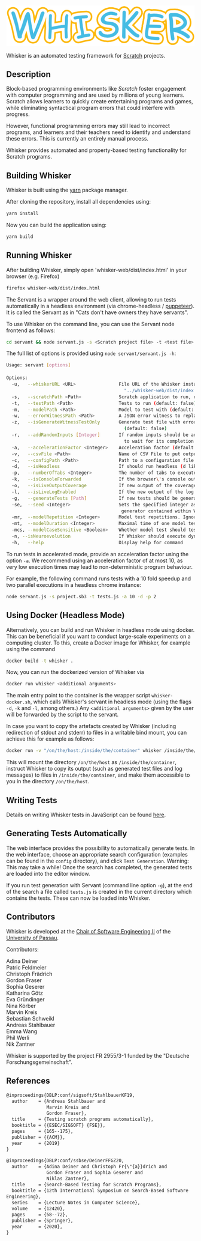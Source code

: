 ![Whisker Logo](logos/whisker-text-logo.png)

Whisker is an automated testing framework for [Scratch](https://scratch.mit.edu/) projects.



## Description

Block-based programming environments like *Scratch* foster engagement
with computer programming and are used by millions of young learners.
Scratch allows learners to quickly create entertaining programs and
games, while eliminating syntactical program errors that could
interfere with progress.

However, functional programming errors may still lead to incorrect
programs, and learners and their teachers need to identify and
understand these errors. This is currently an entirely manual process.

Whisker provides automated and property-based testing functionality for Scratch programs.


## Building Whisker

Whisker is built using the [yarn](https://yarnpkg.com/) package manager.

After cloning the repository, install all dependencies using:

```bash
yarn install
```

Now you can build the application using:
```bash
yarn build
```

## Running Whisker

After building Whisker, simply open 'whisker-web/dist/index.html' in your browser (e.g. Firefox)

```bash
firefox whisker-web/dist/index.html
```

The Servant is a wrapper around the web client, allowing to run tests automatically in a headless environment
(via chrome-headless / [puppeteer](https://github.com/puppeteer/puppeteer)). It is called the Servant as in
"Cats don't have owners they have servants".

To use Whisker on the command line, you can use the Servant node frontend as follows:

```bash
cd servant && node servant.js -s <Scratch project file> -t <test file>
```

The full list of options is provided using `node servant/servant.js -h`:

```bash
Usage: servant [options]

Options:
  -u,   --whiskerURL <URL>                File URL of the Whisker instance to run the tests (default:
                                            "../whisker-web/dist/index.html")
  -s,   --scratchPath <Path>              Scratch application to run, or directory containing results (default: false)
  -t,   --testPath <Path>                 Tests to run (default: false)
  -m,   --modelPath <Path>                Model to test with (default: false)
  -w,   --errorWitnessPath <Path>         A JSON error witness to replay (default: false)
  -z,   --isGenerateWitnessTestOnly       Generate test file with error witness replay without executing it
                                            (default: false)
  -r,   --addRandomInputs [Integer]       If random inputs should be added to the test and if so, how many seconds
                                            to wait for its completion (default: false)
  -a,   --accelerationFactor <Integer>    Acceleration factor (default: "1")
  -v,   --csvFile <Path>                  Name of CSV File to put output into (default: false)
  -c,   --configPath <Path>               Path to a configuration file (default: "../config/default.json")
  -d,   --isHeadless                      If should run headless (d like in decapitated)
  -p,   --numberOfTabs <Integer>          The number of tabs to execute the tests in (default: 1)
  -k,   --isConsoleForwarded              If the browser\'s console output should be forwarded (default: false)
  -o,   --isLiveOutputCoverage            If new output of the coverage should be printed regularly (default: false)
  -l,   --isLiveLogEnabled                If the new output of the log should be printed regularly (default: false)
  -g,   --generateTests [Path]            If new tests should be generated and where to put them (default: false)
  -se,  --seed <Integer>                  Sets the specified integer as a seed for the Scratch-VM and the random number
                                           generator contained within Whisker.
  -mr,  --modelRepetition <Integer>       Model test repetitions. Ignored if a test suite is specified. (default: 1)
  -mt,  --modelDuration <Integer>         Maximal time of one model test run in seconds (default: 30)
  -mcs, --modelCaseSensitive <Boolean>    Whether model test should test names case sensitive (default: false)
  -n, --isNeuroevolution                  If Whisker should execute dynamic test suites using Neuroevolution (default: false);
  -h,   --help                            Display help for command
```

To run tests in accelerated mode, provide an acceleration factor using the option `-a`. We recommend using an
acceleration factor of at most 10, as very low execution times may lead to non-deterministic program behaviour.

For example, the following command runs tests with a 10 fold speedup and two parallel executions in a headless chrome
instance:

```bash
node servant.js -s project.sb3 -t tests.js -a 10 -d -p 2
```

## Using Docker (Headless Mode)

Alternatively, you can build and run Whisker in headless mode using docker. This can be beneficial if you want to
conduct large-scale experiments on a computing cluster. To this, create a Docker image for Whisker, for example using
the command
```bash
docker build -t whisker .
```
Now, you can run the dockerized version of Whisker via
```bash
docker run whisker <additional arguments>
```
The main entry point to the container is the wrapper script `whisker-docker.sh`, which calls Whisker's servant in
headless mode (using the flags `-d`, `-k` and `-l`, among others.) Any `<additional arguments>` given by the user will
be forwarded by the script to the servant.

In case you want to copy the artefacts created by Whisker (including redirection of stdout and stderr) to files in a
writable bind mount, you can achieve this for example as follows:
```bash
docker run -v "/on/the/host:/inside/the/container" whisker /inside/the/container -- <Whikser arguments>
```
This will mount the directory `/on/the/host` as `/inside/the/container`, instruct Whisker to copy its output (such as
generated test files and log messages) to files in `/inside/the/container`, and make them accessible to you in the
directory `/on/the/host`.

## Writing Tests

Details on writing Whisker tests in JavaScript can be found
[here](HOWTO.md).

## Generating Tests Automatically

The web interface provides the possibility to automatically generate tests. In the web interface, choose an appropriate
search configuration (examples can be found in the `config` directory), and click `Test Generation`. Warning: This may
take a while! Once the search has completed, the generated tests are loaded into the editor window.

If you run test generation with Servant (command line option `-g`), at the end of the search a file called `tests.js`
is created in the current directory which contains the tests. These can now be loaded into Whisker.

## Contributors

Whisker is developed at the
[Chair of Software Engineering II](https://www.fim.uni-passau.de/lehrstuhl-fuer-software-engineering-ii/)
of  the [University of Passau](https://www.uni-passau.de).

Contributors:

Adina Deiner\
Patric Feldmeier\
Christoph Frädrich\
Gordon Fraser\
Sophia Geserer\
Katharina Götz\
Eva Gründinger\
Nina Körber\
Marvin Kreis\
Sebastian Schweikl\
Andreas Stahlbauer\
Emma Wang\
Phil Werli\
Nik Zantner


Whisker is supported by the project FR 2955/3-1 funded by the
"Deutsche Forschungsgemeinschaft".

## References

```
@inproceedings{DBLP:conf/sigsoft/StahlbauerKF19,
  author    = {Andreas Stahlbauer and
               Marvin Kreis and
               Gordon Fraser},
  title     = {Testing scratch programs automatically},
  booktitle = {{ESEC/SIGSOFT} {FSE}},
  pages     = {165--175},
  publisher = {{ACM}},
  year      = {2019}
}
```

```
@inproceedings{DBLP:conf/ssbse/DeinerFFGZ20,
  author    = {Adina Deiner and Christoph Fr{\"{a}}drich and
               Gordon Fraser and Sophia Geserer and
               Niklas Zantner},
  title     = {Search-Based Testing for Scratch Programs},
  booktitle = {12th International Symposium on Search-Based Software Engineering},
  series    = {Lecture Notes in Computer Science},
  volume    = {12420},
  pages     = {58--72},
  publisher = {Springer},
  year      = {2020},
}
```

